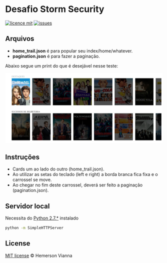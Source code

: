 # Desafio Storm Security

[![licence mit](https://img.shields.io/badge/license-MIT-blue.svg?style=flat-square)](http://hemersonvianna.mit-license.org/)
[![issues](https://img.shields.io/github/issues/hemersonvianna/desafioss.svg?style=flat-square)](https://github.com/hemersonvianna/desafioss/issues)

## Arquivos

- **home_trail.json** é para popular seu index/home/whatever.
- **pagination.json** é para fazer a paginação. 

Abaixo segue um print do que é desejável nesse teste:

![Imagem](original/image.png)

## Instruções

- Cards um ao lado do outro (home_trail.json).
- Ao utilizar as setas do teclado (left e right) a borda branca fica fixa e o carrossel se move.
- Ao chegar no fim deste carrossel, deverá ser feito a paginação (pagination.json).


## Servidor local

Necessita do [Python 2.7.*](https://www.python.org/downloads/) instalado

```bash
python -m SimpleHTTPServer
```

## License

[MIT license](http://hemersonvianna.mit-license.org/) © Hemerson Vianna
